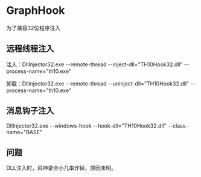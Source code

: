 # GraphHook

为了兼容32位程序注入

## 远程线程注入

注入：DllInjector32.exe --remote-thread --inject-dll="TH10Hook32.dll" --process-name="th10.exe"

卸载：DllInjector32.exe --remote-thread --uninject-dll="TH10Hook32.dll" --process-name="th10.exe"

## 消息钩子注入

DllInjector32.exe --windows-hook --hook-dll="TH10Hook32.dll" --class-name="BASE"

## 问题

DLL注入时，风神录会小几率炸掉，原因未明。
